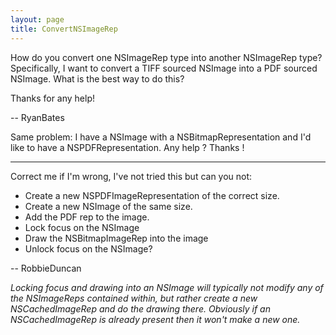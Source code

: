 ```yaml
---
layout: page
title: ConvertNSImageRep
---
```


How do you convert one NSImageRep type into another NSImageRep type? Specifically, I want to convert a TIFF sourced NSImage into a PDF sourced NSImage. What is the best way to do this?

Thanks for any help!

-- RyanBates

Same problem: I have a NSImage with a NSBitmapRepresentation and I'd like to have a NSPDFRepresentation. Any help ? Thanks !

----

Correct me if I'm wrong, I've not tried this but can you not:


* Create a new NSPDFImageRepresentation of the correct size.
* Create a new NSImage of the same size.
* Add the PDF rep to the image.
* Lock focus on the NSImage
* Draw the NSBitmapImageRep into the image
* Unlock focus on the NSImage?


-- RobbieDuncan

*Locking focus and drawing into an NSImage will typically not modify any of the NSImageRep<nowiki/>s contained within, but rather create a new NSCachedImageRep and do the drawing there. Obviously if an NSCachedImageRep is already present then it won't make a new one.*

